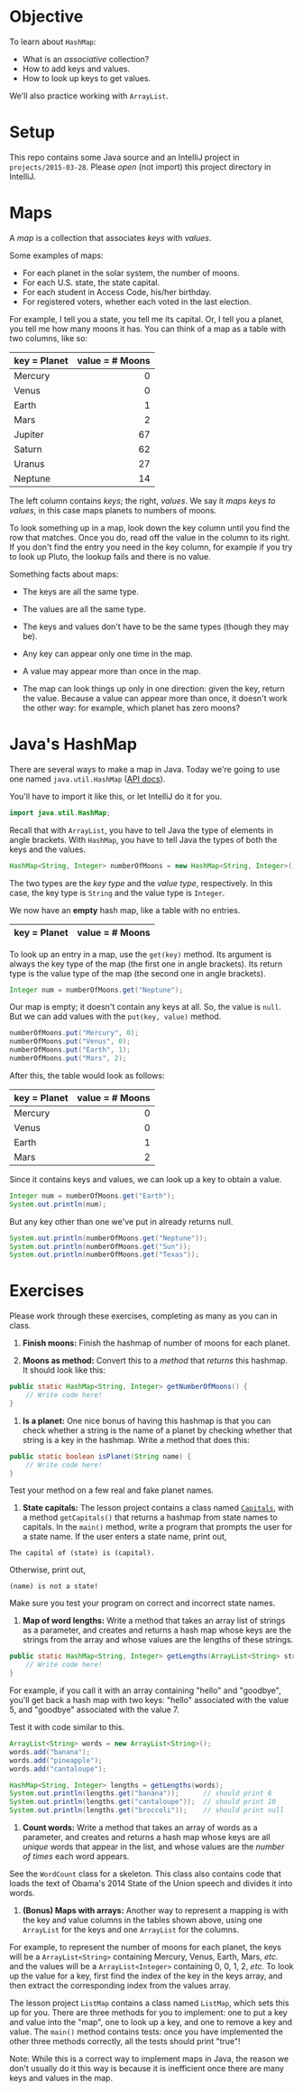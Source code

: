 # Objective

To learn about `HashMap`:

- What is an _associative_ collection?
- How to add keys and values.
- How to look up keys to get values.

We'll also practice working with `ArrayList`.


# Setup

This repo contains some Java source and an IntelliJ project in `projects/2015-03-28`.  Please _open_ (not import) this project directory in IntelliJ.


# Maps

A _map_ is a collection that associates _keys_ with _values_.

Some examples of maps:

- For each planet in the solar system, the number of moons.
- For each U.S. state, the state capital.
- For each student in Access Code, his/her birthday.
- For registered voters, whether each voted in the last election.

For example, I tell you a state, you tell me its capital.  Or, I tell you a planet, you tell me how many moons it has.  You can think of a map as a table with two columns, like so:

| key = Planet | value = # Moons |
|:--|--:|
| Mercury | 0 |
| Venus | 0 |
| Earth | 1 |
| Mars | 2 |
| Jupiter | 67 |
| Saturn | 62 | 
| Uranus | 27 | 
| Neptune | 14 |

The left column contains _keys_; the right, _values_.  We say it _maps keys to values_, in this case maps planets to numbers of moons.

To look something up in a map, look down the key column until you find the row that matches.  Once you do, read off the value in the column to its right.  If you don't find the entry you need in the key column, for example if you try to look up Pluto, the lookup fails and there is no value.

Something facts about maps:

- The keys are all the same type.

- The values are all the same type.

- The keys and values don't have to be the same types (though they may be).

- Any key can appear only one time in the map.

- A value may appear more than once in the map.

- The map can look things up only in one direction: given the key, return the value.  Because a value can appear more than once, it doesn't work the other way: for example, which planet has zero moons?


# Java's HashMap

There are several ways to make a map in Java.  Today we're going to use one named `java.util.HashMap` ([API docs](http://docs.oracle.com/javase/7/docs/api/java/util/HashMap.html)).

You'll have to import it like this, or let IntelliJ do it for you.

```java
import java.util.HashMap;
```

Recall that with `ArrayList`, you have to tell Java the type of elements in angle brackets.  With `HashMap`, you have to tell Java the types of both the keys and the values.

```java
HashMap<String, Integer> numberOfMoons = new HashMap<String, Integer>();
```

The two types are the _key type_ and the _value type_, respectively.  In this case, the key type is `String` and the value type is `Integer`.

We now have an **empty** hash map, like a table with no entries.

| key = Planet | value = # Moons |
|:--|--:|

To look up an entry in a map, use the `get(key)` method.  Its argument is always the key type of the map (the first one in angle brackets).  Its return type is the value type of the map (the second one in angle brackets).

```java
Integer num = numberOfMoons.get("Neptune");
```

Our map is empty; it doesn't contain any keys at all.  So, the value is `null`.  But we can add values with the `put(key, value)` method.

```java
numberOfMoons.put("Mercury", 0);
numberOfMoons.put("Venus", 0);
numberOfMoons.put("Earth", 1);
numberOfMoons.put("Mars", 2);
```

After this, the table would look as follows:

| key = Planet | value = # Moons |
|:--|--:|
| Mercury | 0 |
| Venus | 0 |
| Earth | 1 | 
| Mars | 2 |

Since it contains keys and values, we can look up a key to obtain a value.

```java
Integer num = numberOfMoons.get("Earth");
System.out.println(num);
```

But any key other than one we've put in already returns null.

```java
System.out.println(numberOfMoons.get("Neptune"));
System.out.println(numberOfMoons.get("Sun"));
System.out.println(numberOfMoons.get("Texas"));
```


# Exercises
 
Please work through these exercises, completing as many as you can in class.  
 
1. **Finish moons:** Finish the hashmap of number of moons for each planet. 

1. **Moons as method:** Convert this to a _method_ that _returns_ this hashmap.  It should look like this:

  ```java
  public static HashMap<String, Integer> getNumberOfMoons() {
      // Write code here!
  }
  ```

1. **Is a planet:** One nice bonus of having this hashmap is that you can check whether a string is the name of a planet by checking whether that string is a key in the hashmap.  Write a method that does this:

  ```java
  public static boolean isPlanet(String name) {
      // Write code here!
  }
  ```

  Test your method on a few real and fake planet names.

1. **State capitals:** The lesson project contains a class named [`Capitals`](../../projects/2015-03-29/src/nyc/c4q/ac21/Capitals.java), with a method `getCapitals()` that returns a hashmap from state names to capitals.  In the `main()` method, write a program that prompts the user for a state name.  If the user enters a state name, print out,

  ```
  The capital of (state) is (capital).
  ```

  Otherwise, print out,

  ```
  (name) is not a state!
  ```

  Make sure you test your program on correct and incorrect state names.

1. **Map of word lengths:** Write a method that takes an array list of strings as a parameter, and creates and returns a hash map whose keys are the strings from the array and whose values are the lengths of these strings.

  ```java
  public static HashMap<String, Integer> getLengths(ArrayList<String> strings) {
      // Write code here!
  }
  ```

  For example, if you call it with an array containing "hello" and "goodbye", you'll get back a hash map with two keys: "hello" associated with the value 5, and "goodbye" associated with the value 7.

  Test it with code similar to this.

  ```java
  ArrayList<String> words = new ArrayList<String>();
  words.add("banana");
  words.add("pineapple");
  words.add("cantaloupe");

  HashMap<String, Integer> lengths = getLengths(words);
  System.out.println(lengths.get("banana"));      // should print 6
  System.out.println(lengths.get("cantaloupe"));  // should print 10
  System.out.println(lengths.get("broccoli"));    // should print null
  ```

1. **Count words:** Write a method that takes an array of words as a parameter, and creates and returns a hash map whose keys are all _unique_ words that appear in the list, and whose values are the _number of times_ each word appears.  

  See the `WordCount` class for a skeleton.  This class also contains code that loads the text of Obama's 2014 State of the Union speech and divides it into words.

1. **(Bonus) Maps with arrays:**  Another way to represent a mapping is with the key and value columns in the tables shown above, using one `ArrayList` for the keys and one `ArrayList` for the columns.  

  For example, to represent the number of moons for each planet, the keys will be a `ArrayList<String>` containing Mercury, Venus, Earth, Mars, _etc._ and the values will be a `ArrayList<Integer>` containing 0, 0, 1, 2, _etc._  To look up the value for a key, first find the index of the key in the keys array, and then extract the corresponding index from the values array.

  The lesson project `ListMap` contains a class named `ListMap`, which sets this up for you.  There are three methods for you to implement: one to put a key and value into the "map", one to look up a key, and one to remove a key and value.  The `main()` method contains tests: once you have implemented the other three methods correctly, all the tests should print "true"!

  Note: While this is a correct way to implement maps in Java, the reason we don't usually do it this way is because it is inefficient once there are many keys and values in the map.
